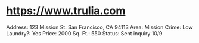 # https://www.trulia.com

Address: 123 Mission St. San Francisco, CA 94113
Area: Mission
Crime: Low
Laundry?: Yes
Price: 2000
Sq. Ft.: 550
Status: Sent inquiry 10/9